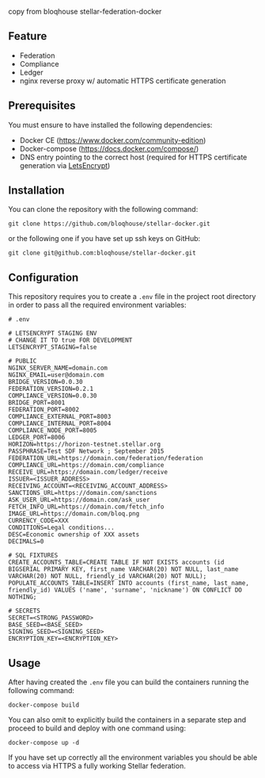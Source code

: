 copy from bloqhouse stellar-federation-docker

## Feature

- Federation
- Compliance
- Ledger
- nginx reverse proxy w/ automatic HTTPS certificate generation

## Prerequisites

You must ensure to have installed the following dependencies:

- Docker CE (https://www.docker.com/community-edition)
- Docker-compose (https://docs.docker.com/compose/)
- DNS entry pointing to the correct host (required for HTTPS certificate generation via [LetsEncrypt](https://letsencrypt.org/))

## Installation

You can clone the repository with the following command:

```
git clone https://github.com/bloqhouse/stellar-docker.git
```

or the following one if you have set up ssh keys on GitHub:

```
git clone git@github.com:bloqhouse/stellar-docker.git
```

## Configuration

This repository requires you to create a `.env` file in the project root directory in order to pass all the required environment variables:

```
# .env

# LETSENCRYPT STAGING ENV
# CHANGE IT TO true FOR DEVELOPMENT
LETSENCRYPT_STAGING=false

# PUBLIC
NGINX_SERVER_NAME=domain.com
NGINX_EMAIL=user@domain.com
BRIDGE_VERSION=0.0.30
FEDERATION_VERSION=0.2.1
COMPLIANCE_VERSION=0.0.30
BRIDGE_PORT=8001
FEDERATION_PORT=8002
COMPLIANCE_EXTERNAL_PORT=8003
COMPLIANCE_INTERNAL_PORT=8004
COMPLIANCE_NODE_PORT=8005
LEDGER_PORT=8006
HORIZON=https://horizon-testnet.stellar.org
PASSPHRASE=Test SDF Network ; September 2015
FEDERATION_URL=https://domain.com/federation/federation
COMPLIANCE_URL=https://domain.com/compliance
RECEIVE_URL=https://domain.com/ledger/receive
ISSUER=<ISSUER_ADDRESS>
RECEIVING_ACCOUNT=<RECEIVING_ACCOUNT_ADDRESS>
SANCTIONS_URL=https://domain.com/sanctions
ASK_USER_URL=https://domain.com/ask_user
FETCH_INFO_URL=https://domain.com/fetch_info
IMAGE_URL=https://domain.com/bloq.png
CURRENCY_CODE=XXX
CONDITIONS=Legal conditions...
DESC=Economic ownership of XXX assets
DECIMALS=0

# SQL FIXTURES
CREATE_ACCOUNTS_TABLE=CREATE TABLE IF NOT EXISTS accounts (id BIGSERIAL PRIMARY KEY, first_name VARCHAR(20) NOT NULL, last_name VARCHAR(20) NOT NULL, friendly_id VARCHAR(20) NOT NULL);
POPULATE_ACCOUNTS_TABLE=INSERT INTO accounts (first_name, last_name, friendly_id) VALUES ('name', 'surname', 'nickname') ON CONFLICT DO NOTHING;

# SECRETS
SECRET=<STRONG_PASSWORD>
BASE_SEED=<BASE_SEED>
SIGNING_SEED=<SIGNING_SEED>
ENCRYPTION_KEY=<ENCRYPTION_KEY>
```

## Usage

After having created the `.env` file you can build the containers running the following command:

```
docker-compose build
```

You can also omit to explicitly build the containers in a separate step and proceed to build and deploy with one command using:

```
docker-compose up -d
```

If you have set up correctly all the environment variables you should be able to access via HTTPS a fully working Stellar federation.
